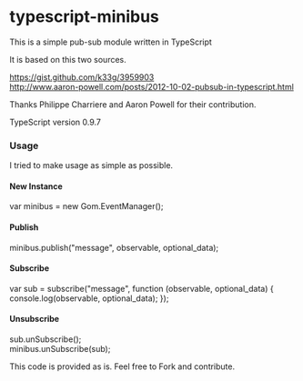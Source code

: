 typescript-minibus
==================

This is a simple pub-sub module written in TypeScript

It is based on this two sources.

https://gist.github.com/k33g/3959903
<br>
http://www.aaron-powell.com/posts/2012-10-02-pubsub-in-typescript.html

Thanks Philippe Charriere and Aaron Powell for their contribution.


TypeScript version 0.9.7

### Usage
I tried to make usage as simple as possible.

#### New Instance
var minibus = new Gom.EventManager();

#### Publish
minibus.publish("message", observable, optional_data);

#### Subscribe
var sub = subscribe("message", function (observable, optional_data) {
   console.log(observable, optional_data);
});

#### Unsubscribe
sub.unSubscribe();
<br>
minibus.unSubscribe(sub);



This code is provided as is. Feel free to Fork and contribute.

